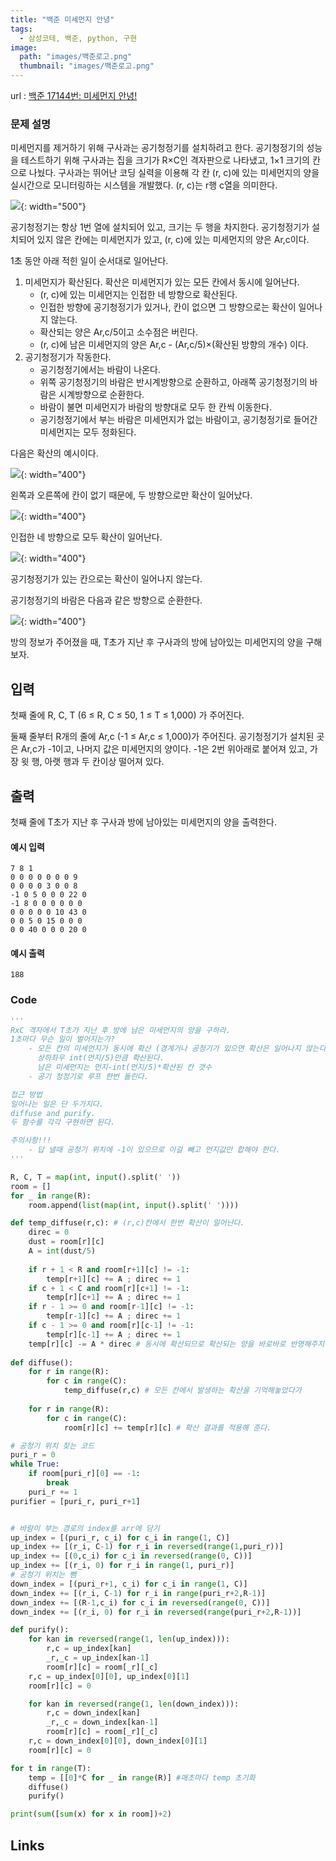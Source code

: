 ```yaml
---
title: "백준 미세먼지 안녕"
tags:
  - 삼성코테, 백준, python, 구현
image:
  path: "images/백준로고.png"
  thumbnail: "images/백준로고.png"
---
```


url : [백준 17144번: 미세먼지 안녕!](https://www.acmicpc.net/problem/17144)
### 문제 설명
미세먼지를 제거하기 위해 구사과는 공기청정기를 설치하려고 한다. 공기청정기의 성능을 테스트하기 위해 구사과는 집을 크기가 R×C인 격자판으로 나타냈고, 1×1 크기의 칸으로 나눴다. 구사과는 뛰어난 코딩 실력을 이용해 각 칸 (r, c)에 있는 미세먼지의 양을 실시간으로 모니터링하는 시스템을 개발했다. (r, c)는 r행 c열을 의미한다.

![](https://upload.acmicpc.net/75d322ad-5a89-4301-b3a7-403fce0ff966/-/preview/){: width="500"}

공기청정기는 항상 1번 열에 설치되어 있고, 크기는 두 행을 차지한다. 공기청정기가 설치되어 있지 않은 칸에는 미세먼지가 있고, (r, c)에 있는 미세먼지의 양은 Ar,c이다.

1초 동안 아래 적힌 일이 순서대로 일어난다.

1.  미세먼지가 확산된다. 확산은 미세먼지가 있는 모든 칸에서 동시에 일어난다.
    -   (r, c)에 있는 미세먼지는 인접한 네 방향으로 확산된다.
    -   인접한 방향에 공기청정기가 있거나, 칸이 없으면 그 방향으로는 확산이 일어나지 않는다.
    -   확산되는 양은 Ar,c/5이고 소수점은 버린다.
    -   (r, c)에 남은 미세먼지의 양은 Ar,c - (Ar,c/5)×(확산된 방향의 개수) 이다.
2.  공기청정기가 작동한다.
    -   공기청정기에서는 바람이 나온다.
    -   위쪽 공기청정기의 바람은 반시계방향으로 순환하고, 아래쪽 공기청정기의 바람은 시계방향으로 순환한다.
    -   바람이 불면 미세먼지가 바람의 방향대로 모두 한 칸씩 이동한다.
    -   공기청정기에서 부는 바람은 미세먼지가 없는 바람이고, 공기청정기로 들어간 미세먼지는 모두 정화된다.

다음은 확산의 예시이다.

![](https://upload.acmicpc.net/7b0d9d57-1296-44cd-8951-4135d27f9446/-/preview/){: width="400"}

왼쪽과 오른쪽에 칸이 없기 때문에, 두 방향으로만 확산이 일어났다.

![](https://upload.acmicpc.net/cebebfa9-0056-45f1-b705-75b035888085/-/preview/){: width="400"}

인접한 네 방향으로 모두 확산이 일어난다.

![](https://upload.acmicpc.net/1ed0d2e9-9767-4b94-bbde-0e1d6a2d52ff/-/preview/){: width="400"}

공기청정기가 있는 칸으로는 확산이 일어나지 않는다.

공기청정기의 바람은 다음과 같은 방향으로 순환한다.

![](https://upload.acmicpc.net/94466937-96c7-4f25-9804-530ebd554a59/-/preview/){: width="400"}

방의 정보가 주어졌을 때, T초가 지난 후 구사과의 방에 남아있는 미세먼지의 양을 구해보자.

## 입력

첫째 줄에 R, C, T (6 ≤ R, C ≤ 50, 1 ≤ T ≤ 1,000) 가 주어진다.

둘째 줄부터 R개의 줄에 Ar,c (-1 ≤ Ar,c ≤ 1,000)가 주어진다. 공기청정기가 설치된 곳은 Ar,c가 -1이고, 나머지 값은 미세먼지의 양이다. -1은 2번 위아래로 붙어져 있고, 가장 윗 행, 아랫 행과 두 칸이상 떨어져 있다.

## 출력

첫째 줄에 T초가 지난 후 구사과 방에 남아있는 미세먼지의 양을 출력한다.

#### 예시 입력
    7 8 1
    0 0 0 0 0 0 0 9
    0 0 0 0 3 0 0 8
    -1 0 5 0 0 0 22 0
    -1 8 0 0 0 0 0 0
    0 0 0 0 0 10 43 0
    0 0 5 0 15 0 0 0
    0 0 40 0 0 0 20 0

#### 예시 출력
    188


### Code
```python
'''
RxC 격자에서 T초가 지난 후 방에 남은 미세먼지의 양을 구하라.  
1초마다 무슨 일이 벌어지는가?
	- 모든 칸의 미세먼지가 동시에 확산 (경계거나 공청기가 있으면 확산은 일어나지 않는다.)
	  상하좌우 int(먼지/5)만큼 확산된다.
	  남은 미세먼지는 먼지-int(먼지/5)*확산된 칸 갯수
	- 공기 청정기로 루프 한번 돌린다.

접근 방법
일어나는 일은 단 두가지다.
diffuse and purify. 
두 함수를 각각 구현하면 된다.

주의사항!!!
	- 답 낼때 공청기 위치에 -1이 있으므로 이걸 빼고 먼지값만 합해야 한다.
'''

R, C, T = map(int, input().split(' '))
room = []
for _ in range(R):
    room.append(list(map(int, input().split(' '))))

def temp_diffuse(r,c): # (r,c)칸에서 한번 확산이 일어난다. 
    direc = 0
    dust = room[r][c]
    A = int(dust/5)
    
    if r + 1 < R and room[r+1][c] != -1:
        temp[r+1][c] += A ; direc += 1
    if c + 1 < C and room[r][c+1] != -1:
        temp[r][c+1] += A ; direc += 1
    if r - 1 >= 0 and room[r-1][c] != -1:
        temp[r-1][c] += A ; direc += 1
    if c - 1 >= 0 and room[r][c-1] != -1:
        temp[r][c-1] += A ; direc += 1
    temp[r][c] -= A * direc # 동시에 확산되므로 확산되는 양을 바로바로 반영해주지 말고 기억해 놔야 한다.
    
def diffuse():
    for r in range(R):
        for c in range(C):
            temp_diffuse(r,c) # 모든 칸에서 발생하는 확산을 기억해놓았다가
	
    for r in range(R):
        for c in range(C):
            room[r][c] += temp[r][c] # 확산 결과를 적용해 준다.

# 공청기 위치 찾는 코드
puri_r = 0
while True:
    if room[puri_r][0] == -1:
        break
    puri_r += 1
purifier = [puri_r, puri_r+1] 


# 바람이 부는 경로의 index를 arr에 담기
up_index = [(puri_r, c_i) for c_i in range(1, C)]
up_index += [(r_i, C-1) for r_i in reversed(range(1,puri_r))]
up_index += [(0,c_i) for c_i in reversed(range(0, C))]
up_index += [(r_i, 0) for r_i in range(1, puri_r)]
# 공청기 위치는 뺌
down_index = [(puri_r+1, c_i) for c_i in range(1, C)]
down_index += [(r_i, C-1) for r_i in range(puri_r+2,R-1)]
down_index += [(R-1,c_i) for c_i in reversed(range(0, C))]
down_index += [(r_i, 0) for r_i in reversed(range(puri_r+2,R-1))]

def purify():
    for kan in reversed(range(1, len(up_index))):
        r,c = up_index[kan]
        _r,_c = up_index[kan-1]
        room[r][c] = room[_r][_c]
    r,c = up_index[0][0], up_index[0][1]
    room[r][c] = 0

    for kan in reversed(range(1, len(down_index))):
        r,c = down_index[kan]
        _r,_c = down_index[kan-1]
        room[r][c] = room[_r][_c]
    r,c = down_index[0][0], down_index[0][1]
    room[r][c] = 0

for t in range(T):
    temp = [[0]*C for _ in range(R)] #매초마다 temp 초기화
    diffuse()
    purify()

print(sum([sum(x) for x in room])+2)
```

## Links
